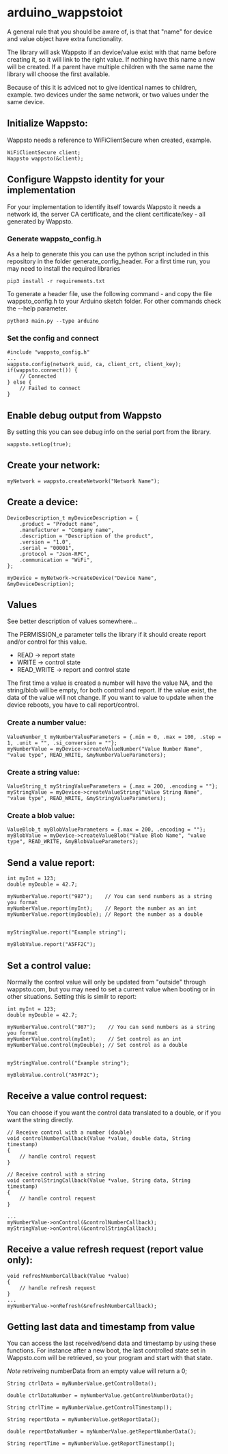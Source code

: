 # arduino_wappstoiot

A general rule that you should be aware of, is that that "name" for device and value object have extra functionality.

The library will ask Wappsto if an device/value exist with that name before creating it, so it will link to the right value. If nothing have this name a new will be created. If a parent have multiple children with the same name the library will choose the first available.

Because of this it is adviced not to give identical names to children, example. two devices under the same network, or two values under the same device.


## Initialize Wappsto:
Wappsto needs a reference to WiFiClientSecure when created, example.
```
WiFiClientSecure client;
Wappsto wappsto(&client);
```

## Configure Wappsto identity for your implementation
For your implementation to identify itself towards Wappsto it needs a network id, the server CA certificate, and the client certificate/key - all generated by Wappsto.

### Generate wappsto_config.h
As a help to generate this you can use the python script included in this repository in the folder generate_config_header. 
For a first time run, you may need to install the required libraries 
```
pip3 install -r requirements.txt
```
To generate a header file, use the following command - and copy the file wappsto_config.h to your Arduino sketch folder. For other commands check the --help parameter.
```
python3 main.py --type arduino
```


### Set the config and connect

```
#include "wappsto_config.h"
...
wappsto.config(network_uuid, ca, client_crt, client_key);
if(wappsto.connect()) {
    // Connected
} else {
    // Failed to connect
}
```

## Enable debug output from Wappsto
By setting this you can see debug info on the serial port from the library.
```
wappsto.setLog(true);
```

## Create your network:
```
myNetwork = wappsto.createNetwork("Network Name");
```

## Create a device:
```
DeviceDescription_t myDeviceDescription = {
    .product = "Product name",
    .manufacturer = "Company name",
    .description = "Description of the product",
    .version = "1.0",
    .serial = "00001",
    .protocol = "Json-RPC",
    .communication = "WiFi",
};

myDevice = myNetwork->createDevice("Device Name", &myDeviceDescription);
```

## Values
See better description of values somewhere...

The PERMISSION_e parameter tells the library if it should create report and/or control for this value.
* READ -> report state
* WRITE -> control state
* READ_WRITE -> report and control state

The first time a value is created a number will have the value NA, and the string/blob will be empty, for both control and report.
If the value exist, the data of the value will not change. If you want to value to update when the device reboots, you have to call report/control.

### Create a number value:
```
ValueNumber_t myNumberValueParameters = {.min = 0, .max = 100, .step = 1, .unit = "", .si_conversion = ""};
myNumberValue = myDevice->createValueNumber("Value Number Name", "value type", READ_WRITE, &myNumberValueParameters);
```

### Create a string value:
```
ValueString_t myStringValueParameters = {.max = 200, .encoding = ""};
myStringValue = myDevice->createValueString("Value String Name", "value type", READ_WRITE, &myStringValueParameters);
```

### Create a blob value:
```
ValueBlob_t myBlobValueParameters = {.max = 200, .encoding = ""};
myBlobValue = myDevice->createValueBlob("Value Blob Name", "value type", READ_WRITE, &myBlobValueParameters);
```


## Send a value report:
```
int myInt = 123;
double myDouble = 42.7;

myNumberValue.report("987");    // You can send numbers as a string you format
myNumberValue.report(myInt);    // Report the number as an int
myNumberValue.report(myDouble); // Report the number as a double


myStringValue.report("Example string");

myBlobValue.report("A5FF2C");

```

## Set a control value:
Normally the control value will only be updated from "outside" through wappsto.com, but you may need to set a current value when booting or in other situations.
Setting this is similr to report:
```
int myInt = 123;
double myDouble = 42.7;

myNumberValue.control("987");    // You can send numbers as a string you format
myNumberValue.control(myInt);    // Set control as an int
myNumberValue.control(myDouble); // Set control as a double


myStringValue.control("Example string");

myBlobValue.control("A5FF2C");

```

## Receive a value control request:
You can choose if you want the control data translated to a double, or if you want the string directly.

```
// Receive control with a number (double)
void controlNumberCallback(Value *value, double data, String timestamp)
{
    // handle control request
}

// Receive control with a string
void controlStringCallback(Value *value, String data, String timestamp)
{
    // handle control request
}

...
myNumberValue->onControl(&controlNumberCallback);
myStringValue->onControl(&controlStringCallback);
```

## Receive a value refresh request (report value only):
```
void refreshNumberCallback(Value *value)
{
    // handle refresh request
}
...
myNumberValue->onRefresh(&refreshNumberCallback);

```
## Getting last data and timestamp from value
You can access the last received/send data and timestamp by using these functions. 
For instance after a new boot, the last controlled state set in Wappsto.com will be retrieved, so your program and start with that state.

_Note_ retriveing numberData from an empty value will return a 0;

```
String ctrlData = myNumberValue.getControlData();

double ctrlDataNumber = myNumberValue.getControlNumberData();

String ctrlTime = myNumberValue.getControlTimestamp();

String reportData = myNumberValue.getReportData();

double reportDataNumber = myNumberValue.getReportNumberData();

String reportTime = myNumberValue.getReportTimestamp();
```

